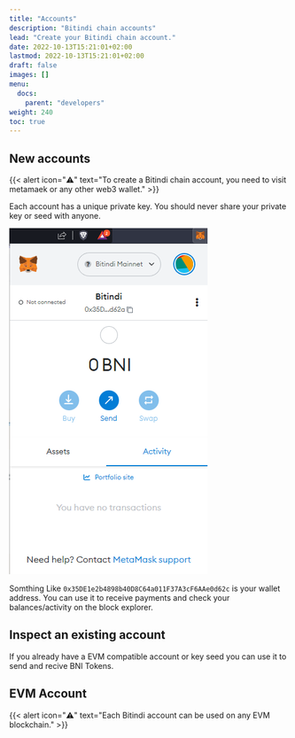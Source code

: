 ```yaml
---
title: "Accounts"
description: "Bitindi chain accounts"
lead: "Create your Bitindi chain account."
date: 2022-10-13T15:21:01+02:00
lastmod: 2022-10-13T15:21:01+02:00
draft: false
images: []
menu:
  docs:
    parent: "developers"
weight: 240
toc: true
---
```


## New accounts

{{< alert icon="⚠️" text="To create a Bitindi chain account, you need to visit metamaek or any other web3 wallet." >}}

Each account has a unique private key. You should never share your private key or seed with anyone.

![](https://github.com/bitindi/bitindi/blob/main/assets/images/account.png?raw=true)


Somthing Like `0x35DE1e2b4898b40D8C64a011F37A3cF6AAe0d62c` is your wallet address. You can use it to receive payments and check your balances/activity on the block explorer.

## Inspect an existing account

If you already have a EVM compatible account or key seed you can use it to send and recive BNI Tokens.


## EVM Account

{{< alert icon="⚠️" text="Each Bitindi account can be used on any EVM blockchain." >}}